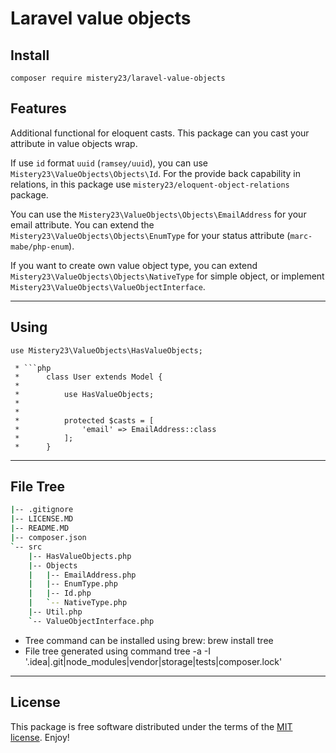 # Laravel value objects

## Install
```
composer require mistery23/laravel-value-objects
```
Features
---
Additional functional for eloquent casts. This package can you cast your attribute in value objects wrap.

If use `id` format `uuid` (`ramsey/uuid`), you can use `Mistery23\ValueObjects\Objects\Id`.
For the provide back capability in relations, in this package use `mistery23/eloquent-object-relations` package.

You can use the `Mistery23\ValueObjects\Objects\EmailAddress` for your email attribute.
You can extend the `Mistery23\ValueObjects\Objects\EnumType` for your status attribute (`marc-mabe/php-enum`).

If you want to create own value object type, you can extend `Mistery23\ValueObjects\Objects\NativeType` for simple object, or implement `Mistery23\ValueObjects\ValueObjectInterface`. 

---

Using
---
```
use Mistery23\ValueObjects\HasValueObjects;

 * ```php
 *      class User extends Model {
 *
 *          use HasValueObjects;
 *
 *
 *          protected $casts = [
 *              'email' => EmailAddress::class
 *          ];
 *      }
```
---

File Tree
---
```bash
|-- .gitignore
|-- LICENSE.MD
|-- README.MD
|-- composer.json
`-- src
    |-- HasValueObjects.php
    |-- Objects
    |   |-- EmailAddress.php
    |   |-- EnumType.php
    |   |-- Id.php
    |   `-- NativeType.php
    |-- Util.php
    `-- ValueObjectInterface.php
```

- Tree command can be installed using brew: brew install tree
- File tree generated using command tree -a -I '.idea|.git|node_modules|vendor|storage|tests|composer.lock'

---
License
---
This package is free software distributed under the terms of the [MIT license](https://opensource.org/licenses/MIT). Enjoy!
